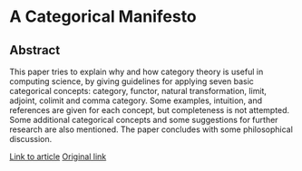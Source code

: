 # A Categorical Manifesto

## Abstract

This paper tries to explain why and how category theory
is useful in computing science, by giving guidelines for applying seven
basic categorical concepts: category, functor, natural transformation,
limit, adjoint, colimit and comma category. Some examples, intuition,
and references are given for each concept, but completeness is not attempted.
Some additional categorical concepts and some suggestions for
further research are also mentioned. The paper concludes with some
philosophical discussion.

[Link to article](https://andorp.github.com/asset/articles/categorical-manifesto.pdf)
[Original link](http://citeseerx.ist.psu.edu/viewdoc/download?doi=10.1.1.13.362&rep=rep1&type=pdf)